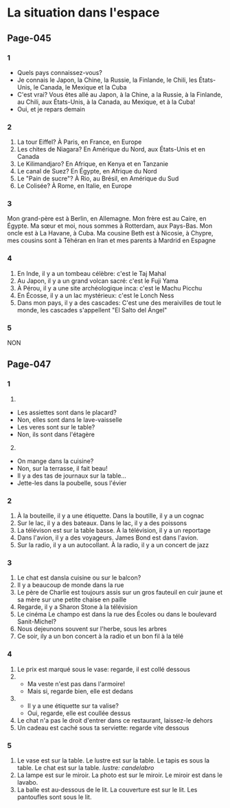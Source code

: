 # La situation dans l'espace

## Page-045

### 1
- Quels pays connaissez-vous?
- Je connais le Japon, la Chine, la Russie, la Finlande, le Chili, les États-Unis, le Canada, le Mexique et la Cuba
- C'est vrai? Vous êtes allé au Japon, à la Chine, a la Russie, à la Finlande, au Chili, aux États-Unis, à la Canada, au Mexique, et à la Cuba!
- Oui, et je repars demain

### 2
1. La tour Eiffel? À Paris, en France, en Europe
1. Les chites de Niagara? En Amérique du Nord, aux États-Unis et en Canada
1. Le Kilimandjaro? En Afrique, en Kenya et en Tanzanie
1. Le canal de Suez? En Égypte, en Afrique du Nord
1. Le "Pain de sucre"? À Rio, au Brésil, en Amérique du Sud
1. Le Colisée? À Rome, en Italie, en Europe


### 3
Mon grand-père est à Berlin, en Allemagne. Mon frère est au Caire, en Égypte. Ma sœur et moi, nous sommes à Rotterdam, aux Pays-Bas. Mon oncle est à La Havane, à Cuba. Ma cousine Beth est à Nicosie, à Chypre, mes cousins sont à Téhéran en Iran et mes parents à Mardrid en Espagne

### 4
1. En Inde, il y a un tombeau célèbre: c'est le Taj Mahal
1. Au Japon, il y a un grand volcan sacré: c'est le Fuji Yama
1. À Pérou, il y a une site archéologique inca: c'est le Machu Picchu
1. En Écosse, il y a un lac mystérieux: c'est le Lonch Ness
1. Dans mon pays, il y a des cascades: C'est une des meraivilles de tout le monde, les cascades s'appellent "El Salto del Ángel"

### 5
NON

## Page-047

### 1
1. 
- Les assiettes sont dans le placard?
- Non, elles sont dans le lave-vaisselle
- Les veres sont sur le table?
- Non, ils sont dans l'étagère

2. 
- On mange dans la cuisine?
- Non, sur la terrasse, il fait beau!
- Il y a des tas de journaux sur la table...
- Jette-les dans la poubelle, sous l'évier

### 2

1. À la bouteille, il y a une étiquette. Dans la boutille, il y a un cognac
1. Sur le lac, il y a des bateaux. Dans le lac, il y a des poissons
1. La télévison est sur la table basse. À la télévision, il y a un reportage
1. Dans l'avion, il y a des voyageurs. James Bond est dans l'avion.
1. Sur la radio, il y a un autocollant. À la radio, il y a un concert de jazz

### 3
1. Le chat est dansla cuisine ou sur le balcon?
1. Il y a beaucoup de monde dans la rue
1. Le père de Charlie est toujours assis sur un gros fauteuil en cuir jaune et sa mère sur une petite chaise en paille
1. Regarde, il y a  Sharon Stone à la télévision
1. Le cinéma Le champo est dans la rue des Écoles ou dans le boulevard Sanit-Michel?
1. Nous dejeunons souvent sur l'herbe, sous les arbres
1. Ce soir, ily a un bon concert à la radio et un bon fil à la télé

### 4
1. Le prix est marqué sous le vase: regarde, il est collé dessous
1. 
    -  Ma veste n'est pas dans l'armoire! 
    - Mais si, regarde bien, elle est dedans
1. 
    - Il y a une étiquette sur ta valise?
    - Oui, regarde, elle est coullée dessus
1. Le chat n'a pas le droit d'entrer dans ce restaurant, laissez-le dehors
1. Un cadeau est caché sous ta serviette: regarde vite dessous

### 5
1. Le vase est sur la table. Le lustre est sur la table. Le tapis es sous la table. Le chat est sur la table. *lustre: candelabro*
1. La lampe est sur le miroir. La photo est sur le miroir. Le miroir est dans le lavabo.
1. La balle est au-dessous de le lit. La couverture est sur le lit. Les pantoufles sont sous le lit.